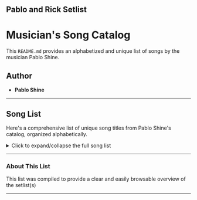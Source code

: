 ## Pablo and Rick Setlist

# Musician's Song Catalog

This `README.md` provides an alphabetized and unique list of songs by the musician Pablo Shine.

## Author

* **Pablo Shine**

---

## Song List

Here's a comprehensive list of unique song titles from Pablo Shine's catalog, organized alphabetically.

<details>
<summary>Click to expand/collapse the full song list</summary>

1.  Afro Blue
2.  Alonzo
3.  Always the Highroad
4.  Caravan
5.  Cubano Chant
6.  Fiesta Lights
7.  Funji Mama
8.  Invitation
9.  Linda Chicana
10. Little Sunflower
11. Mambo Inn
12. Maria Cevantes
13. Morning
14. Nica’s Dream
15. Night in Tunisia
16. One Note Samba
17. Pablo’s Fancy
18. Poinciana
19. Sabor
20. Saint Thomas
21. St. Thomas
22. Stolen Moments
23. Summertime
24. That’s New
25. Thirteen Moon
26. Three Golden Wishes
27. Twelve Step
28. Willow Weep For Me

</details>

---

### About This List

This list was compiled to provide a clear and easily browsable overview of the setlist(s)

---
